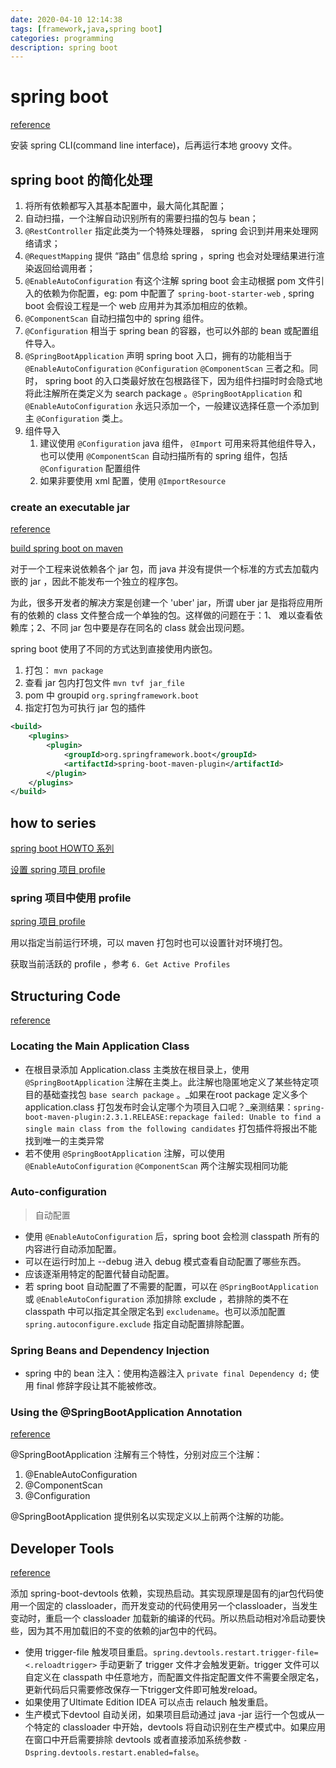 ```yaml
---
date: 2020-04-10 12:14:38
tags: [framework,java,spring boot]
categories: programming
description: spring boot
---
```


# spring boot

[reference](https://docs.spring.io/spring-boot/docs/current-SNAPSHOT/reference/htmlsingle/#getting-started-scoop-cli-installation)

安装 spring CLI(command line interface)，后再运行本地 groovy 文件。

## spring boot 的简化处理

1. 将所有依赖都写入其基本配置中，最大简化其配置；
2. 自动扫描，一个注解自动识别所有的需要扫描的包与 bean；
3. `@RestController` 指定此类为一个特殊处理器， spring 会识到并用来处理网络请求；
4. `@RequestMapping` 提供 “路由” 信息给 spring ，spring 也会对处理结果进行渲染返回给调用者；
5. `@EnableAutoConfiguration` 有这个注解 spring boot 会主动根据 pom 文件引入的依赖为你配置，eg: pom 中配置了 `spring-boot-starter-web` , spring boot 会假设工程是一个 web 应用并为其添加相应的依赖。
6. `@ComponentScan` 自动扫描包中的 spring 组件。
7. `@Configuration` 相当于 spring bean 的容器，也可以外部的 bean 或配置组件导入。
8. `@SpringBootApplication` 声明 spring boot 入口，拥有的功能相当于 `@EnableAutoConfiguration` `@Configuration` `@ComponentScan` 三者之和。同时， spring boot 的入口类最好放在包根路径下，因为组件扫描时时会隐式地将此注解所在类定义为 search package 。`@SpringBootApplication` 和 `@EnableAutoConfiguration` 永远只添加一个，一般建议选择任意一个添加到主 `@Configuration` 类上。
9. 组件导入
   1. 建议使用 `@Configuration` java 组件， `@Import` 可用来将其他组件导入，也可以使用 `@ComponentScan` 自动扫描所有的 spring 组件，包括 `@Configuration` 配置组件
   2. 如果非要使用 xml 配置，使用 `@ImportResource`

### create an executable jar

[reference](https://docs.spring.io/spring-boot/docs/current-SNAPSHOT/reference/htmlsingle/#getting-started-first-application-dependencies)

[build spring boot on maven](https://docs.spring.io/spring-boot/docs/2.3.2.BUILD-SNAPSHOT/maven-plugin/reference/html/)

对于一个工程来说依赖各个 jar 包，而 java 并没有提供一个标准的方式去加载内嵌的 jar ，因此不能发布一个独立的程序包。

为此，很多开发者的解决方案是创建一个 'uber' jar，所谓 uber jar 是指将应用所有的依赖的 class 文件整合成一个单独的包。这样做的问题在于：1、 难以查看依赖库；2、不同 jar 包中要是存在同名的 class 就会出现问题。

spring boot 使用了不同的方式达到直接使用内嵌包。

1. 打包： `mvn package`
2. 查看 jar 包内打包文件 `mvn tvf jar_file`
3. pom 中 groupid `org.springframework.boot`
4. 指定打包为可执行 jar 包的插件

```xml
<build>
    <plugins>
        <plugin>
            <groupId>org.springframework.boot</groupId>
            <artifactId>spring-boot-maven-plugin</artifactId>
        </plugin>
    </plugins>
</build>
```

## how to series

[spring boot HOWTO 系列](https://docs.spring.io/spring-boot/docs/current/reference/html/howto.html#howto-properties-and-configuration)

[设置 spring 项目 profile](https://stackoverflow.com/questions/38520638/how-to-set-spring-profile-from-system-variable)

### spring 项目中使用 profile

[spring 项目 profile](https://www.baeldung.com/spring-profiles)

用以指定当前运行环境，可以 maven 打包时也可以设置针对环境打包。

获取当前活跃的 profile ，参考 `6. Get Active Profiles`

## Structuring Code

[reference](https://docs.spring.io/spring-boot/docs/current-SNAPSHOT/reference/htmlsingle/#using-boot-structuring-your-code)

### Locating the Main Application Class

- 在根目录添加 Application.class 主类放在根目录上，使用 `@SpringBootApplication` 注解在主类上。此注解也隐匿地定义了某些特定项目的基础查找包 `base search package` 。_如果在root package 定义多个 application.class 打包发布时会认定哪个为项目入口呢？_亲测结果：`spring-boot-maven-plugin:2.3.1.RELEASE:repackage failed: Unable to find a single main class from the following candidates` 打包插件将报出不能找到唯一的主类异常
- 若不使用 `@SpringBootApplication` 注解，可以使用 `@EnableAutoConfiguration` `@ComponentScan` 两个注解实现相同功能

### Auto-configuration

> 自动配置

- 使用 `@EnableAutoConfiguration` 后，spring boot 会检测 classpath 所有的内容进行自动添加配置。
- 可以在运行时加上 --debug 进入 debug 模式查看自动配置了哪些东西。
- 应该逐渐用特定的配置代替自动配置。
- 若 spring boot 自动配置了不需要的配置，可以在 `@SpringBootApplication` 或 `@EnableAutoConfiguration` 添加排除 exclude ，若排除的类不在 classpath 中可以指定其全限定名到 `excludename`。也可以添加配置 `spring.autoconfigure.exclude` 指定自动配置排除配置。

### Spring Beans and Dependency Injection

- spring 中的 bean 注入：使用构造器注入 `private final Dependency d;` 使用 final 修辞字段让其不能被修改。

### Using the @SpringBootApplication Annotation

[reference](https://docs.spring.io/spring-boot/docs/current-SNAPSHOT/reference/htmlsingle/#using-boot-spring-beans-and-dependency-injection)

@SpringBootApplication 注解有三个特性，分别对应三个注解：

1. @EnableAutoConfiguration
2. @ComponentScan
3. @Configuration

@SpringBootApplication 提供别名以实现定义以上前两个注解的功能。

## Developer Tools

[reference](https://docs.spring.io/spring-boot/docs/current-SNAPSHOT/reference/htmlsingle/#using-boot-devtools)

添加 spring-boot-devtools 依赖，实现热启动。其实现原理是固有的jar包代码使用一个固定的 classloader，而开发变动的代码使用另一个classloader，当发生变动时，重启一个 classloader 加载新的编译的代码。所以热启动相对冷启动要快些，因为其不用加载旧的不变的依赖的jar包中的代码。

- 使用 trigger-file 触发项目重启。`spring.devtools.restart.trigger-file=<.reloadtrigger>` 手动更新了 trigger 文件才会触发更新。trigger 文件可以自定义在 classpath 中任意地方，而配置文件指定配置文件不需要全限定名，更新代码后只需要修改保存一下trigger文件即可触发reload。
- 如果使用了Ultimate Edition IDEA 可以点击 relauch 触发重启。
- 生产模式下devtool 自动关闭，如果项目启动通过 java -jar 运行一个包或从一个特定的 classloader 中开始，devtools 将自动识别在生产模式中。如果应用在窗口中开启需要排除 devtools 或者直接添加系统参数 `-Dspring.devtools.restart.enabled=false`。
